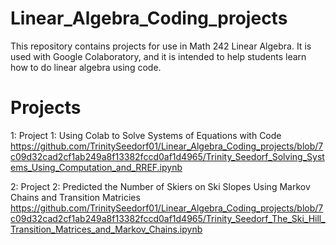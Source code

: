 # Linear_Algebra_Coding_projects

This repository contains projects for use in Math 242 Linear Algebra. It is used with Google Colaboratory, and it is intended to help students learn how to do linear algebra using code.

# Projects

1:  Project 1: Using Colab to Solve Systems of Equations with Code
https://github.com/TrinitySeedorf01/Linear_Algebra_Coding_projects/blob/7c09d32cad2cf1ab249a8f13382fccd0af1d4965/Trinity_Seedorf_Solving_Systems_Using_Computation_and_RREF.ipynb

2:  Project 2: Predicted the Number of Skiers on Ski Slopes Using Markov Chains and Transition Matricies
https://github.com/TrinitySeedorf01/Linear_Algebra_Coding_projects/blob/7c09d32cad2cf1ab249a8f13382fccd0af1d4965/Trinity_Seedorf_The_Ski_Hill_Transition_Matrices_and_Markov_Chains.ipynb

